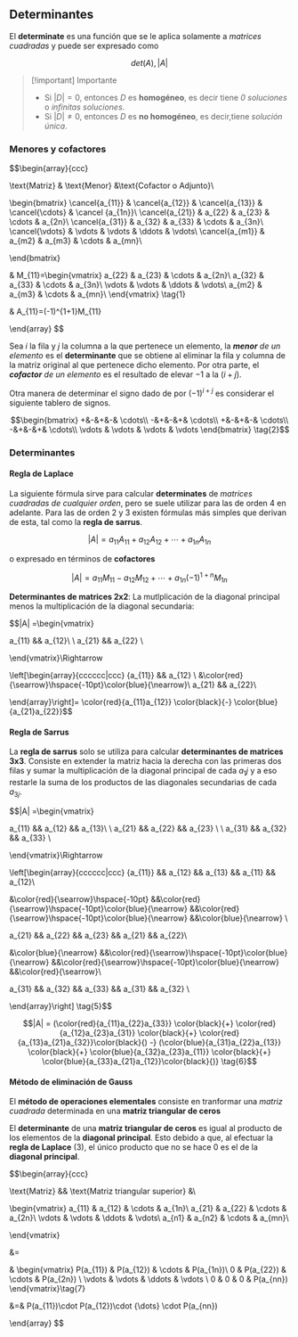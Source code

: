 ## Determinantes

El **determinate** es una función que se le aplica solamente a _matrices cuadradas_ y puede ser expresado como 

$$det(A), |A|$$

> [!important] Importante
> 
> - Si $|D| = 0$, entonces $D$ es **homogéneo**, es decir tiene _0 soluciones_ o _infinitas soluciones_. 
> - Si $|D| \neq 0$, entonces $D$ es **no homogéneo**, es decir,tiene _solución única_.

### Menores y cofactores

$$\begin{array}{ccc}

\text{Matriz} & \text{Menor} &\text{Cofactor o Adjunto}\\ 

\begin{bmatrix} \cancel{a_{11}} & \cancel{a_{12}} & \cancel{a_{13}} & \cancel{\cdots} & \cancel {a_{1n}}\\
\cancel{a_{21}} & a_{22} & a_{23} & \cdots & a_{2n}\\
\cancel{a_{31}} & a_{32} & a_{33} & \cdots & a_{3n}\\
\cancel{\vdots} & \vdots & \vdots & \ddots & \vdots\\ 
\cancel{a_{m1}} & a_{m2} & a_{m3} & \cdots & a_{mn}\\

\end{bmatrix}


& M_{11}=\begin{vmatrix}
a_{22} & a_{23} & \cdots & a_{2n}\\
a_{32} & a_{33} & \cdots & a_{3n}\\
\vdots & \vdots & \ddots & \vdots\\ 
a_{m2} & a_{m3} & \cdots & a_{mn}\\
\end{vmatrix} \tag{1}

& A_{11}=(-1)^{1+1}M_{11}

\end{array}
$$

Sea $i$ la fila y $j$ la columna a la que pertenece un elemento, la _**menor** de un elemento_ es el **determinante** que se obtiene al eliminar la fila y columna de la matriz original al que pertenece dicho elemento. Por otra parte, el _**cofactor** de un elemento_ es el resultado de elevar $-1$ a la ($i + j$).

Otra manera de determinar el signo dado de por $(-1)^{i+j}$ es considerar el siguiente tablero de signos.

$$\begin{bmatrix}
+&-&+&-& \cdots\\
-&+&-&+& \cdots\\
+&-&+&-& \cdots\\  
-&+&-&+& \cdots\\
\vdots & \vdots & \vdots & \vdots 
\end{bmatrix} \tag{2}$$

### Determinantes

#### Regla de Laplace

La siguiente fórmula sirve para calcular **determinates** de _matrices cuadradas de cualquier orden_, pero se suele utilizar para las de orden 4 en adelante. Para las de orden 2 y 3 existen fórmulas más simples que derivan de esta, tal como la **regla de sarrus**.

$$|A| = a_{11}A_{11} + a_{12}A_{12} + \cdots + a_{1n}A_{1n} \tag{3}$$

o expresado en términos de **cofactores**

$$|A| = a_{11}M_{11} - a_{12}M_{12} + \cdots + a_{1n}(-1)^{1+n}M_{1n} \tag{4}$$

**Determinantes de matrices 2x2**: La mutlplicación de la diagonal principal menos la multiplicación de la diagonal secundaria: 

$$|A| =\begin{vmatrix} 

a_{11} && a_{12}\\
\\
a_{21} && a_{22} \\

\end{vmatrix}\Rightarrow

\left[\begin{array}{cccccc|ccc}
{a_{11}} && a_{12} \\
&\color{red}{\searrow}\hspace{-10pt}\color{blue}{\nearrow}\\ 
a_{21} && a_{22}\\

\end{array}\right]= \color{red}{a_{11}a_{12}} \color{black}{-} \color{blue}{a_{21}a_{22}}$$

#### Regla de Sarrus

La **regla de sarrus** solo se utiliza para calcular **determinantes de matrices 3x3**. Consiste en extender la matriz hacia la derecha con las primeras dos filas y sumar la multiplicación de la diagonal principal de cada $a_1j$ y a eso restarle la suma de los productos de las diagonales secundarias de cada $a_{3j}$.

$$|A| =\begin{vmatrix} 

a_{11} && a_{12} && a_{13}\\
\\
a_{21} && a_{22} && a_{23} \\
\\
a_{31} && a_{32} && a_{33} \\ 


\end{vmatrix}\Rightarrow

\left[\begin{array}{cccccc|ccc}
{a_{11}} && a_{12} && a_{13} && a_{11} && a_{12}\\

&\color{red}{\searrow}\hspace{-10pt} &&\color{red}{\searrow}\hspace{-10pt}\color{blue}{\nearrow}  &&\color{red}{\searrow}\hspace{-10pt}\color{blue}{\nearrow}  &&\color{blue}{\nearrow} \\

a_{21} && a_{22} && a_{23} && a_{21} && a_{22}\\

&\color{blue}{\nearrow} &&\color{red}{\searrow}\hspace{-10pt}\color{blue}{\nearrow}  &&\color{red}{\searrow}\hspace{-10pt}\color{blue}{\nearrow}  &&\color{red}{\searrow}\\

a_{31} && a_{32} && a_{33} && a_{31} && a_{32} \\ 


\end{array}\right] \tag{5}$$

$$|A| = (\color{red}{a_{11}a_{22}a_{33}} \color{black}{+} \color{red}{a_{12}a_{23}a_{31}} \color{black}{+} \color{red}{a_{13}a_{21}a_{32}}\color{black}{) -} (\color{blue}{a_{31}a_{22}a_{13}} \color{black}{+} \color{blue}{a_{32}a_{23}a_{11}} \color{black}{+} \color{blue}{a_{33}a_{21}a_{12}}\color{black}{)} \tag{6}$$

<!-- 123, 231, 312 -->

#### Método de eliminación de Gauss

El **método de operaciones elementales** consiste en tranformar una _matriz cuadrada_ determinada en una **matriz triangular de ceros**

El **determinante** de una **matriz triangular de ceros** es igual al producto de los elementos de la **diagonal principal**. Esto debido a que, al efectuar la **regla de Laplace** $(3)$, el único producto que no se hace 0 es el de la **diagonal principal**. 

$$\begin{array}{ccc}

\text{Matriz} && \text{Matriz triangular superior} &\\ 

\begin{vmatrix}
a_{11} & a_{12} & \cdots & a_{1n}\\
a_{21} & a_{22} & \cdots & a_{2n}\\
\vdots & \vdots & \ddots & \vdots\\ 
a_{n1} & a_{n2} & \cdots & a_{mn}\\

\end{vmatrix}

&=

& \begin{vmatrix}
P(a_{11}) & P(a_{12})   & \cdots & P(a_{1n})\\
0      & P(a_{22})            & \cdots & P(a_{2n}) \\
\vdots & \vdots      & \ddots & \vdots  \\ 
0      & 0           & 0      & P(a_{nn}) 
\end{vmatrix}\tag{7}

&=& P(a_{11})\cdot P(a_{12})\cdot {\dots} \cdot P(a_{nn})

\end{array}
$$

